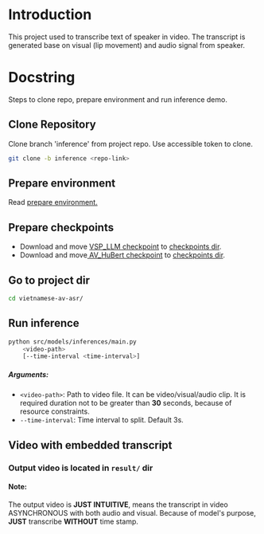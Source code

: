 # Introduction
This project used to transcribe text of speaker in video.
The transcript is generated base on visual (lip movement) and audio signal from speaker.

# Docstring
Steps to clone repo, prepare environment and run inference demo.

## Clone Repository
Clone branch 'inference' from project repo. Use accessible token to clone.  
```bash
git clone -b inference <repo-link>
```

## Prepare environment
Read [prepare environment.](scripts/README.md) 

## Prepare checkpoints
- Download and move [VSP_LLM checkpoint](https://drive.google.com/file/d/1cQJ-RRZv9Qbl_4zyjZliQurcr_FwnB18/view?usp=share_link) to [checkpoints dir](src/models/checkpoints/).
- Download and move[ AV_HuBert checkpoint](https://drive.google.com/file/d/167-_DiLutzMZtDcnA69tdlp5KxwMmHxQ/view?usp=share_link) to [checkpoints dir](src/models/checkpoints/).

## Go to project dir
```bash
cd vietnamese-av-asr/
```

## Run inference
```bash
python src/models/inferences/main.py 
    <video-path>
    [--time-interval <time-interval>]
```
##### Arguments:
- `<video-path>`: Path to video file. It can be video/visual/audio clip. It is required duration not to be greater than **30** seconds, because of resource constraints.
- `--time-interval`: Time interval to split. Default 3s.

## Video with embedded transcript
### Output video is located in `result/` dir
#### Note: 
The output video is **JUST INTUITIVE**, means the transcript in video ASYNCHRONOUS with both audio and visual. 
Because of model's purpose, **JUST** transcribe **WITHOUT** time stamp.